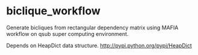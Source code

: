 biclique_workflow
=================

Generate bicliques from rectangular dependency matrix using MAFIA workflow on qsub super computing environment.

Depends on HeapDict data structure.
http://pypi.python.org/pypi/HeapDict

